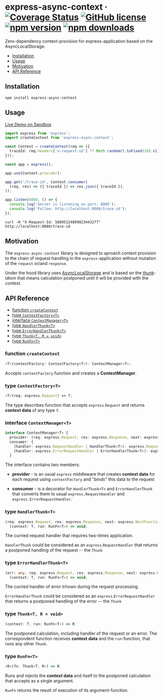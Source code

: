 # express-async-context &middot; [![Coverage Status](https://coveralls.io/repos/github/DScheglov/express-async-context/badge.svg?branch=master)](https://coveralls.io/github/DScheglov/express-async-context?branch=master) [![GitHub license](https://img.shields.io/badge/license-MIT-blue.svg)](https://github.com/DScheglov/express-async-context/blob/master/LICENSE) [![npm version](https://img.shields.io/npm/v/express-async-context.svg?style=flat-square)](https://www.npmjs.com/package/express-async-context) [![npm downloads](https://img.shields.io/npm/dm/express-async-context.svg?style=flat-square)](https://www.npmjs.com/package/express-async-context)


Zero-dependency context-provision for express-application based on the AsyncLocalStorage.

- [Installation](#installation)
- [Usage](#usage)
- [Motivation](#motivation)
- [API Reference](#api-reference)

## Installation

```shell
npm install express-async-context
```

## Usage

[Live Demo on Sandbox](https://codesandbox.io/s/zealous-wind-ioyix?fontsize=14&hidenavigation=1&initialpath=/trace-id&theme=dark&file=/src/index.ts)

```ts
import express from 'express';
import createContext from 'express-async-context';

const Context = createContext(req => ({
  traceId: req.headers['x-request-id'] ?? Math.random().toFixed(20).slice(2),
}));

const app = express();

app.use(Context.provider);

app.get('/trace-id', Context.consumer(
  (req, res) => ({ traceId }) => res.json({ traceId }),
));

app.listen(8080, () => {
  console.log('Server is listening on port: 8080');
  console.log('Follow: http://localhost:8080/trace-id');
});
```

```shell
curl -H "X-Request-Id: 58895124899023443277" http://localhost:8080/trace-id
```

## Motivation

The `express-async-context` library is designed to aproach context provision to the
chain of request handling in the `express`-application without mutation of the
`request` or/and `response`.

Under the hood library uses [AsyncLocalStorage](https://nodejs.org/api/async_hooks.html#async_hooks_class_asynclocalstorage)
and is based on the [thunk](https://wiki.haskell.org/Thunk#:~:text=A%20thunk%20is%20a%20value,thunk%20unless%20it%20has%20to.)-idiom
that means calculation postponed until it will be provided with the context.

## API Reference

  - [function `createContext`](#function-createcontext)
  - [type `ContextFactory<T>`](#type-contextfactoryt)
  - [interface `ContextManager<T>`](#interface-contextmanagert)
  - [type `HandlerThunk<T>`](#type-handlerthunkt)
  - [type `ErrorHandlerThunk<T>`](#type-errorhandlerthunkt)
  - [type `Thunk<T, R = void>`](#type-thunkt-r--void)
  - [type `RunFn<T>`](#type-runfnt)

### function `createContext`

```typescript
<T>(contextFactory: ContextFactory<T>): ContextManager<T>;
```

Accepts `contextFactory` function and creates a **ContextManager**.

### type `ContextFactory<T>`

```ts
<T>(req: express.Request) => T;
```

The type describes function that accepts `express`.`Request` and returns **context data** of any type `T`.


### interface `ContextManager<T>`

```ts
interface ContextManager<T> {
  provider: (req: express.Request, res: express.Response, next: express.NextFunction) => void;
  consumer: {
    (handler: express.RequestHandler | HandlerThunk<T>): express.RequestHandler;
    (handler: express.ErrorRequestHandler | ErrorHandlerThunk<T>): express.ErrorRequestHandler;
  }
```

The interface contains two members:

 - **provider** - is an usual `express` middleware that creates **context data**
for each request using `contextFactory` and "_binds_" this data to the request

 - **consumer** - is a decorator for `HandlerThunk<T>` and `ErrorHandlerThunk` that converts them
to usual `express.RequestHandler` and `express.ErrorRequestHandler`.

### type `HandlerThunk<T>`

```ts
(req: express.Request, res: express.Response, next: express.NextFunction) =>
  (context: T, run: RunFn<T>) => void;
```

The curried request handler that requires two-times application.

`HandlerThunk` could be considered as an `express`.`RequestHandler` 
that returns a postponed handling of the request -- the `Thunk`

### type `ErrorHandlerThunk<T>`

```ts
(err: any, req: express.Request, res: express.Response, next: express.NextFunction) => 
  (context: T, run: RunFn<T>) => void;
```

The curried handler of error trhown during the request processing.

`ErrorHandlerThunk` could be considered as an `express`.`ErrorRequestHandler` that
returns a postponed handling of the error -- the `Thunk`

### type `Thunk<T, R = void>`

```ts
(context: T, run: RunFn<T>) => R
```

The postponed calculation, including handler of the request or an error.
The correspondent function receives **context data** and the `run`-function,
that runs any other `Thunk`.

### type `RunFn<T>`

```ts
<R>(fn: Thunk<T, R>) => R
```

Runs and injects the **context data** and itself to the postponed calculation
that accepts as a single argument. 

`RunFn` returns the result of execution of its argument-function.